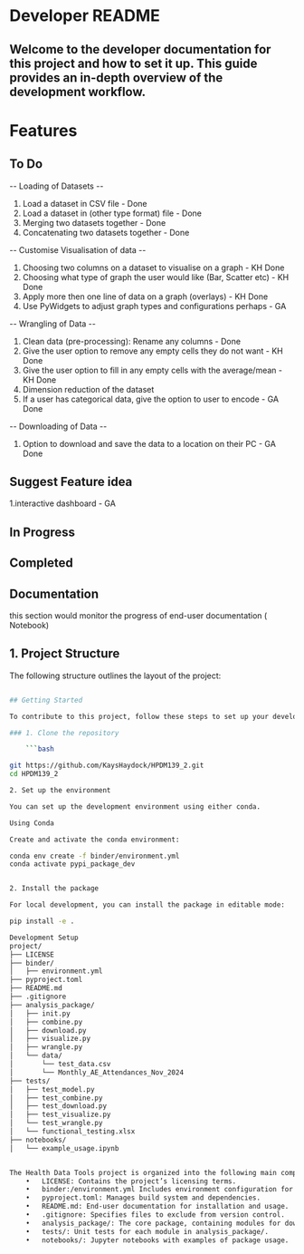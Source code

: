 # **Developer README**

Welcome to the developer documentation for this project and how to set it up. This guide provides an in-depth overview of the development workflow. 
---

# Features

## To Do
-- Loading of Datasets --
1. Load a dataset in CSV file - Done 
2. Load a dataset in (other type format) file - Done
3. Merging two datasets together - Done 
4. Concatenating two datasets together - Done

-- Customise Visualisation of data --
1. Choosing two columns on a dataset to visualise on a graph - KH Done
2. Choosing what type of graph the user would like (Bar, Scatter etc) - KH Done
3. Apply more then one line of data on a graph (overlays) - KH Done
4. Use PyWidgets to adjust graph types and configurations perhaps - GA

-- Wrangling of Data --
1. Clean data (pre-processing): Rename any columns - Done
2. Give the user option to remove any empty cells they do not want - KH Done
3. Give the user option to fill in any empty cells with the average/mean - KH Done
4. Dimension reduction of the dataset
5. If a user has categorical data, give the option to user to encode - GA Done

-- Downloading of Data --
1. Option to download and save the data to a location on their PC - GA Done

## Suggest Feature idea 
1.interactive dashboard - GA

## In Progress


## Completed

## Documentation 

this section would monitor the progress of end-user documentation ( Notebook) 

## **1. Project Structure**

The following structure outlines the layout of the project:

```bash

## Getting Started

To contribute to this project, follow these steps to set up your development environment.

### 1. Clone the repository

	```bash

git https://github.com/KaysHaydock/HPDM139_2.git
cd HPDM139_2

2. Set up the environment

You can set up the development environment using either conda.

Using Conda

Create and activate the conda environment:

conda env create -f binder/environment.yml
conda activate pypi_package_dev


2. Install the package

For local development, you can install the package in editable mode:

pip install -e .

Development Setup
project/
├── LICENSE
├── binder/
│   ├── environment.yml
├── pyproject.toml
├── README.md
├── .gitignore
├── analysis_package/
│   ├── init.py
│   ├── combine.py
│   ├── download.py
│   ├── visualize.py
│   ├── wrangle.py
│   └── data/
│       └── test_data.csv
│       └── Monthly_AE_Attendances_Nov_2024
├── tests/
│   ├── test_model.py
│   ├── test_combine.py
│   ├── test_download.py
│   ├── test_visualize.py
│   └── test_wrangle.py
│   └── functional_testing.xlsx
├── notebooks/
│   └── example_usage.ipynb


The Health Data Tools project is organized into the following main components:
	•	LICENSE: Contains the project’s licensing terms.
	•	binder:/environment.yml Includes environment configuration for cloud platforms like Binder.
	•	pyproject.toml: Manages build system and dependencies.
	•	README.md: End-user documentation for installation and usage.
	•	.gitignore: Specifies files to exclude from version control.
	•	analysis_package/: The core package, containing modules for downloading, cleaning, merging, and visualizing data.
	•	tests/: Unit tests for each module in analysis_package/.
	•	notebooks/: Jupyter notebooks with examples of package usage.


